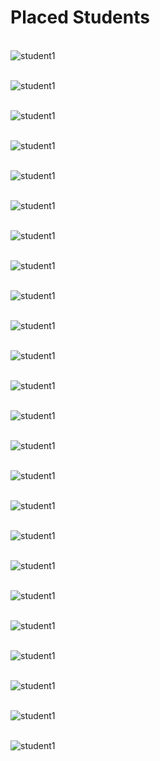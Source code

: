# Placed Students

\
![student1](Images/samsung.jpg)

\
![student1](Images/pstudent1.jpg)

\
![student1](Images/microsoft.jpg)

\
![student1](Images/indiamart.jpg)

\
![student1](Images/pstudent2.jpg)

\
![student1](Images/tcs.jpg)

\
![student1](Images/infor.jpg)

\
![student1](Images/volvo.jpg)

\
![student1](Images/jsw.jpg)

\
![student1](Images/pstudent3.jpg)

\
![student1](Images/L&T.jpg)

\
![student1](Images/XenonStack.png)

\
![student1](Images/pstudent4.jpg)

\
![student1](Images/pstudent7.jpg)

\
![student1](Images/chicmic.png)

\
![student1](Images/pstudent5.jpg)

\
![student1](Images/cloud.jpg)

\
![student1](Images/sonalika.jpg)

\
![student1](Images/pstudent6.jpg)

\
![student1](Images/infosys.png)

\
![student1](Images/byjus.png)

\
![student1](Images/btp.png)

\
![student1](Images/bmerlin.png)

\
![student1](Images/brisklogic.png)